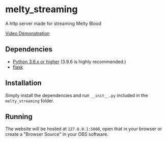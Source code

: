# melty_streaming
A http server made for streaming Melty Blood

[Video Demonstration](https://www.youtube.com/watch?v=5g_8LMq0-JA)

## Dependencies
 - [Python 3.6.x or higher](https://www.python.org/downloads/release/python-396/) (3.9.6 is highly recommended.)
 - [flask](https://pypi.org/project/flask/)

## Installation
Simply install the dependencies and run `__init__.py` included in the `melty_streaming` folder.

## Running
The website will be hosted at ``127.0.0.1:5000``, open that in your browser or create a "Browser Source" in your OBS software.
